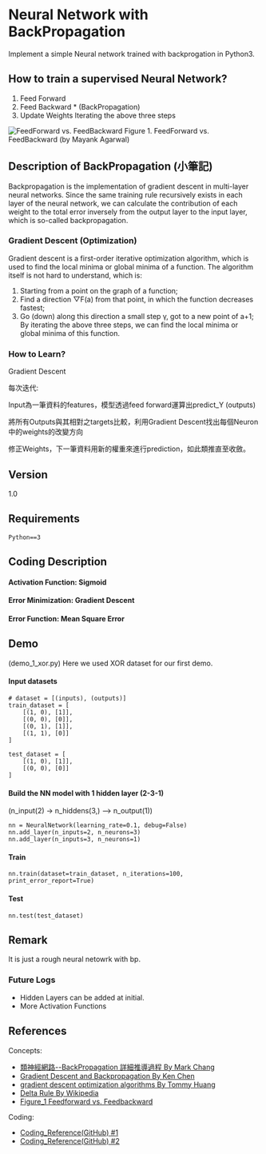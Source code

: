 # Neural Network with BackPropagation
Implement a simple Neural network trained with backprogation in Python3.

## How to train a supervised Neural Network?
1. Feed Forward
2. Feed Backward * (BackPropagation)
3. Update Weights
Iterating the above three steps

![FeedForward vs. FeedBackward](https://cdn-images-1.medium.com/max/1600/1*q1M7LGiDTirwU-4LcFq7_Q.png)
Figure 1. FeedForward vs. FeedBackward (by Mayank Agarwal)


## Description of BackPropagation (小筆記)
Backpropagation is the implementation of gradient descent in multi-layer neural networks. Since the same training rule recursively exists in each layer of the neural network, we can calculate the contribution of each weight to the total error inversely from the output layer to the input layer, which is so-called backpropagation.


### Gradient Descent (Optimization)
Gradient descent is a first-order iterative optimization algorithm, which is used to find the local minima or global minima of a function. The algorithm itself is not hard to understand, which is:

1. Starting from a point on the graph of a function;
2. Find a direction ▽F(a) from that point, in which the function decreases fastest;
3. Go (down) along this direction a small step γ, got to a new point of a+1;
By iterating the above three steps, we can find the local minima or global minima of this function.

### How to Learn?
Gradient Descent

每次迭代:

Input為一筆資料的features，模型透過feed forward運算出predict_Y (outputs)

將所有Outputs與其相對之targets比較，利用Gradient Descent找出每個Neuron中的weights的改變方向

修正Weights，下一筆資料用新的權重來進行prediction，如此類推直至收斂。

## Version
1.0

## Requirements
```
Python==3
```
## Coding Description
#### Activation Function: Sigmoid
#### Error Minimization: Gradient Descent
#### Error Function: Mean Square Error



## Demo 
(demo_1_xor.py)
Here we used XOR dataset for our first demo.

#### Input datasets
```
# dataset = [(inputs), (outputs)]
train_dataset = [
    [(1, 0), [1]],
    [(0, 0), [0]],
    [(0, 1), [1]],
    [(1, 1), [0]]
]

test_dataset = [
    [(1, 0), [1]],
    [(0, 0), [0]]
]
```

#### Build the NN model with 1 hidden layer (2-3-1) 
(n_input(2) -> n_hiddens(3,) --> n_output(1))
```
nn = NeuralNetwork(learning_rate=0.1, debug=False)
nn.add_layer(n_inputs=2, n_neurons=3)
nn.add_layer(n_inputs=3, n_neurons=1)
```

#### Train
```
nn.train(dataset=train_dataset, n_iterations=100, print_error_report=True)
```

#### Test
```
nn.test(test_dataset)
```

## Remark
It is just a rough neural netowrk with bp.

### Future Logs
- Hidden Layers can be added at initial.
- More Activation Functions


## References
Concepts:

- [類神經網路--BackPropagation 詳細推導過程 By Mark Chang](http://cpmarkchang.logdown.com/posts/277349-neural-network-backward-propagation)
- [Gradient Descent and Backpropagation By Ken Chen](https://www.linkedin.com/pulse/gradient-descent-backpropagation-ken-chen/)
- [gradient descent optimization algorithms By Tommy Huang](https://medium.com/@chih.sheng.huang821/%E6%A9%9F%E5%99%A8%E5%AD%B8%E7%BF%92-%E5%9F%BA%E7%A4%8E%E6%95%B8%E5%AD%B8-%E4%B8%89-%E6%A2%AF%E5%BA%A6%E6%9C%80%E4%BD%B3%E8%A7%A3%E7%9B%B8%E9%97%9C%E7%AE%97%E6%B3%95-gradient-descent-optimization-algorithms-b61ed1478bd7)
- [Delta Rule By Wikipedia](https://en.wikipedia.org/wiki/Delta_rule)
- [Figure_1 Feedforward vs. Feedbackward](https://becominghuman.ai/back-propagation-in-convolutional-neural-networks-intuition-and-code-714ef1c38199)

Coding:

- [Coding_Reference(GitHub) #1](https://github.com/del680202/MachineLearning-memo)
- [Coding_Reference(GitHub) #2](https://github.com/jgabriellima/backpropagation)



